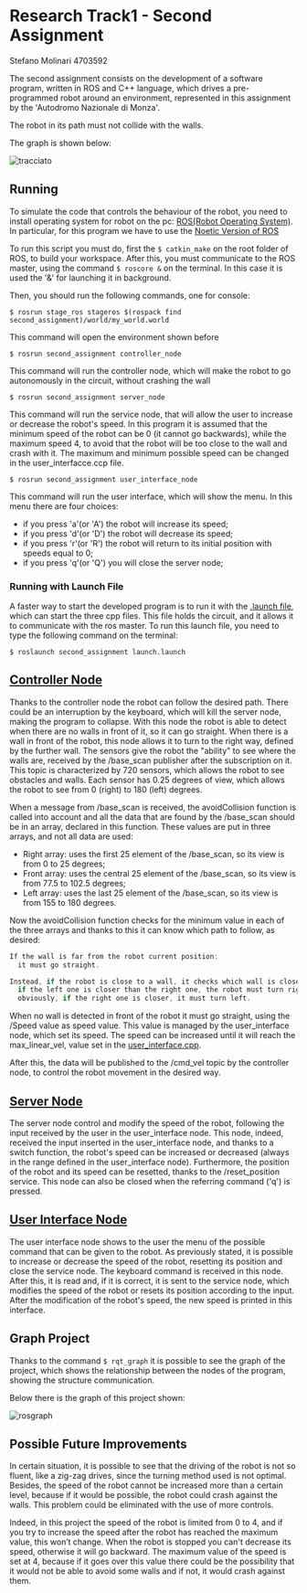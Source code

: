Research Track1 - Second Assignment
================================

Stefano Molinari 4703592

The second assignment consists on the development of a software program, written in ROS and C++ language, which drives a pre-programmed robot around an environment, represented in this assignment by the 'Autodromo Nazionale di Monza'.

The robot in its path must not collide with the walls.

The graph is shown below:

![tracciato](https://user-images.githubusercontent.com/62506638/146203922-582116cc-449a-4adb-a4e8-a1ee5aa9ab36.png)

Running
----------------------

To simulate the code that controls the behaviour of the robot, you need to install operating system for robot on the pc:
[ROS(Robot Operating System)](http://wiki.ros.org). In particular, for this program we have to use the [Noetic Version of ROS](http://wiki.ros.org/noetic/Installation)

To run this script you must do, first the ```$ catkin_make``` on the root folder of ROS, to build your workspace.
After this, you must communicate to the ROS master, using the command ```$ roscore &``` on the terminal. In this case it is used the '&' for launching it in background.

Then, you should run the following commands, one for console:

```console
$ rosrun stage_ros stageros $(rospack find second_assignment)/world/my_world.world
```
This command will open the environment shown before

```console
$ rosrun second_assignment controller_node
```
This command will run the controller node, which will make the robot to go autonomously in the circuit, without crashing the wall

```console
$ rosrun second_assignment server_node
```
This command will run the service node, that will allow the user to increase or decrease the robot's speed. In this program it is assumed that the minimum speed of the robot can be 0 (it cannot go backwards), while the maximum speed 4, to avoid that the robot will be too close to the wall and crash with it. The maximum and minimum possible speed can be changed in the user_interfacce.ccp file.

```console
$ rosrun second_assignment user_interface_node
```
This command will run the user interface, which will show the menu. In this menu there are four choices:

- if you press 'a'(or 'A') the robot will increase its speed;
- if you press 'd'(or 'D') the robot will decrease its speed;
- if you press 'r'(or 'R') the robot will return to its initial position with speeds equal to 0;
- if you press 'q'(or 'Q') you will close the server node;

### Running with Launch File ###

A faster way to start the developed program is to run it with the [.launch file](https://github.com/stefanomolinari123/second_assignment/blob/main/launch/launch.launch), which can start the three cpp files. This file holds the circuit, and it allows it to communicate with the ros master.
To run this launch file, you need to type the following command on the terminal:

```console
$ roslaunch second_assignment launch.launch
```

[Controller Node](https://github.com/stefanomolinari123/second_assignment/blob/main/src/controller.cpp)
----------------------

Thanks to the controller node the robot can follow the desired path. There could be an interruption by the keyboard, which will kill the server node, making the program to collapse.
With this node the robot is able to detect when there are no walls in front of it, so it can go straight. When there is a wall in front of the robot, this node allows it to turn to the right way, defined by the further wall.
The sensors give the robot the "ability" to see where the walls are, received by the /base_scan publisher after the subscription on it. This topic is characterized by 720 sensors, which allows the robot to see obstacles and walls. Each sensor has 0.25 degrees of view, which allows the robot to see from 0 (right) to 180 (left) degrees.

When a message from /base_scan is received, the avoidCollision function is called into account and all the data that are found by the /base_scan should be in an array, declared in this function. These values are put in three arrays, and not all data are used:

- Right array: uses the first 25 element of the /base_scan, so its view is from 0 to 25 degrees;
- Front array: uses the central 25 element of the /base_scan, so its view is from 77.5 to 102.5 degrees;
- Left array: uses the last 25 element of the /base_scan, so its view is from 155 to 180 degrees.

Now the avoidCollision function checks for the minimum value in each of the three arrays and thanks to this it can know which path to follow, as desired:

```c++
If the wall is far from the robot current position:
  it must go straight.

Instead, if the robot is close to a wall, it checks which wall is closer:
  if the left one is closer than the right one, the robot must turn right;
  obviously, if the right one is closer, it must turn left.
 ```

When no wall is detected in front of the robot it must go straight, using the /Speed value as speed value. This value is managed by the user_interface node, which set its speed. The speed can be increased until it will reach the max_linear_vel, value set in the [user_interface.cpp](https://github.com/stefanomolinari123/second_assignment/blob/main/src/user_interface.cpp).

After this, the data will be published to the /cmd_vel topic by the controller node, to control the robot movement in the desired way.

[Server Node](https://github.com/stefanomolinari123/second_assignment/blob/main/src/server.cpp)
----------------------

The server node control and modify the speed of the robot, following the input received by the user in the user_interface node. This node, indeed, received the input inserted in the user_interface node, and thanks to a switch function, the robot's speed can be increased or decreased (always in the range defined in the user_interface node). Furthermore, the position of the robot and its speed can be resetted, thanks to the /reset_position service. This node can also be closed when the referring command ('q') is pressed.

[User Interface Node](https://github.com/stefanomolinari123/second_assignment/blob/main/src/user_interface.cpp)
----------------------
The user interface node shows to the user the menu of the possible command that can be given to the robot. As previously stated, it is possible to increase or decrease the speed of the robot, resetting its position and close the service node.
The keyboard command is received in this node. After this, it is read and, if it is correct, it is sent to the service node, which modifies the speed of the robot or resets its position according to the input. After the modification of the robot's speed, the new speed is printed in this interface.

Graph Project
----------------------
Thanks to the command ```$ rqt_graph``` it is possible to see the graph of the project, which shows the relationship between the nodes of the program, showing the structure communication.

Below there is the graph of this project shown:

![rosgraph](https://user-images.githubusercontent.com/62506638/146358604-6cd983ab-303d-41bd-af60-e9450ca25376.png)

Possible Future Improvements
----------------------

In certain situation, it is possible to see that the driving of the robot is not so fluent, like a zig-zag drives, since the turning method used is not optimal. Besides, the speed of the robot cannot be increased more than a certain level, because if it would be possible, the robot could crash against the walls. This problem could be eliminated with the use of more controls.

Indeed, in this project the speed of the robot is limited from 0 to 4, and if you try to increase the speed after the robot has reached the maximum value, this won’t change. When the robot is stopped you can't decrease its speed, otherwise it will go backward. The maximum value of the speed is set at 4, because if it goes over this value there could be the possibility that it would not be able to avoid some walls and if not, it would crash against them.
